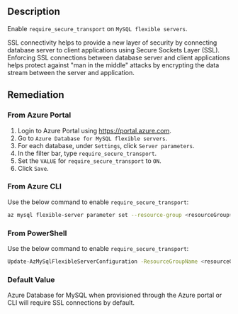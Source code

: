 ## Description

Enable `require_secure_transport` on `MySQL flexible servers`.

SSL connectivity helps to provide a new layer of security by connecting database server to client applications using Secure Sockets Layer (SSL). Enforcing SSL connections between database server and client applications helps protect against "man in the middle" attacks by encrypting the data stream between the server and application.

## Remediation

### From Azure Portal

1. Login to Azure Portal using https://portal.azure.com.
2. Go to `Azure Database for MySQL flexible servers`.
3. For each database, under `Settings`, click `Server parameters`.
4. In the filter bar, type `require_secure_transport`.
5. Set the `VALUE` for `require_secure_transport` to `ON`.
6. Click `Save`.

### From Azure CLI

Use the below command to enable `require_secure_transport`:

```bash
az mysql flexible-server parameter set --resource-group <resourceGroup> --server-name <serverName> --name require_secure_transport --value on
```

### From PowerShell

Use the below command to enable `require_secure_transport`:

```bash
Update-AzMySqlFlexibleServerConfiguration -ResourceGroupName <resourceGroup> -ServerName <serverName> -Name require_secure_transport -Value on
```

### Default Value

Azure Database for MySQL when provisioned through the Azure portal or CLI will require SSL connections by default.
